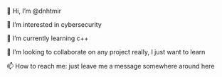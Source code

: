 👋 Hi, I’m @dnhtmir

👀 I’m interested in cybersecurity

🌱 I’m currently learning c++

💞️ I’m looking to collaborate on any project really, I just want to learn

📫 How to reach me: just leave me a message somewhere around here
